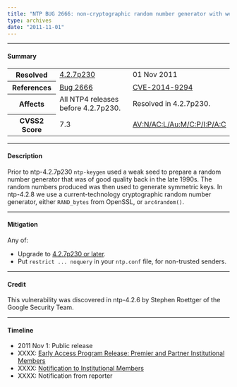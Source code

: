 ```yaml
---
title: "NTP BUG 2666: non-cryptographic random number generator with weak seed used by ntp-keygen to generate symmetric keys"
type: archives
date: "2011-11-01"
---
```


* * *

#### Summary

<table>
  <tbody>
	<tr>
		<th><b>Resolved</b></th>
		<td><a href="/support/securitynotice/#427p230">4.2.7p230</a></td>
		<td>01 Nov 2011</td>
	</tr>
	<tr>
		<th><b>References</b></th>
		<td><a href="https://bugs.ntp.org/show_bug.cgi?id=2666">Bug 2666</a></td>
		<td><a href="https://nvd.nist.gov/vuln/detail/CVE-2014-9294">CVE-2014-9294</a></td>
	</tr>
	<tr>
		<th><b>Affects</b></th>
		<td>All NTP4 releases before 4.2.7p230.</td>
		<td>Resolved in 4.2.7p230.</td>
	</tr>
	<tr>
		<th><b>CVSS2 Score</b></th>
		<td>7.3</td>
		<td><a href="https://nvd.nist.gov/vuln-metrics/cvss/v2-calculator?calculator&version=2.0&vector=(AV:N/AC:L/Au:M/C:P/I:P/A:C)">AV:N/AC:L/Au:M/C:P/I:P/A:C</a></td>
	</tr>	
  </tbody>	
</table>

* * *
    
#### Description 

Prior to ntp-4.2.7p230 `ntp-keygen` used a weak seed to prepare a random number generator that was of good quality back in the late 1990s. The random numbers produced was then used to generate symmetric keys. In ntp-4.2.8 we use a current-technology cryptographic random number generator, either `RAND_bytes` from OpenSSL, or `arc4random()`. 

* * *
    
#### Mitigation

Any of:

* Upgrade to [4.2.7p230 or later](/downloads/).
* Put `restrict ... noquery` in your `ntp.conf` file, for non-trusted senders. 

* * *

#### Credit

This vulnerability was discovered in ntp-4.2.6 by Stephen Roettger of the Google Security Team.

* * *

#### Timeline

* 2011 Nov 1: Public release
* XXXX: [Early Access Program Release: Premier and Partner Institutional Members](https://www.nwtime.org/membership/benefits/)
* XXXX: [Notification to Institutional Members](https://www.nwtime.org/membership/benefits/)
* XXXX: Notification from reporter